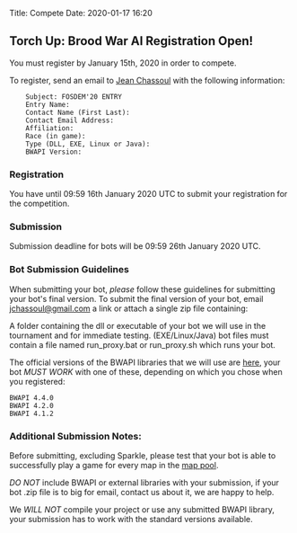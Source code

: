Title: Compete
Date: 2020-01-17 16:20

## Torch Up: Brood War AI Registration Open!

You must register by January 15th, 2020 in order to compete.

To register, send an email to [Jean Chassoul](mailto:jchassoul@gmail.com) with the following information:

```
    Subject: FOSDEM'20 ENTRY
    Entry Name:
    Contact Name (First Last): 
    Contact Email Address: 
    Affiliation: 
    Race (in game): 
    Type (DLL, EXE, Linux or Java):
    BWAPI Version:
```

### Registration
You have until 09:59 16th January 2020 UTC to submit your registration for the competition. 

### Submission
Submission deadline for bots will be 09:59 26th January 2020 UTC.


### Bot Submission Guidelines

When submitting your bot, *please* follow these guidelines for submitting your bot's final version. To submit the final version of your bot, email [jchassoul@gmail.com](mailto:jchassoul@gmail.com) a link or attach a single zip file containing:

A folder containing the dll or executable of your bot we will use in the tournament and for immediate testing. (EXE/Linux/Java) bot files must contain a file named run_proxy.bat or run_proxy.sh which runs your bot.

The official versions of the BWAPI libraries that we will use are [here](https://torchup.org/files/bwapi.zip), your bot *MUST WORK* with one of these, depending on which you chose when you registered:
```
BWAPI 4.4.0
BWAPI 4.2.0
BWAPI 4.1.2
```

### Additional Submission Notes:

Before submitting, excluding Sparkle, please test that your bot is able to successfully play a game for every map in the [map pool](https://torchup.org/files/maps.zip).

*DO NOT* include BWAPI or external libraries with your submission, if your bot .zip file is to big for email, contact us about it, we are happy to help.

We *WILL NOT* compile your project or use any submitted BWAPI library, your submission has to work with the standard versions available.
